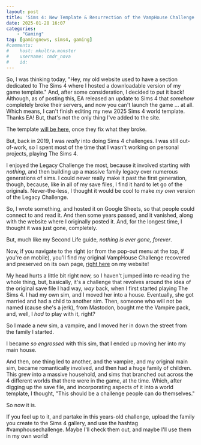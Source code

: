 ```yaml
---
layout: post
title: 'Sims 4: New Template & Resurrection of the VampHouse Challenge'
date: 2025-01-28 16:07
categories:
    - "Gaming"
tag: [gamingnews, sims4, gaming]
#comments:
#    host: mkultra.monster
#    username: cmdr_nova
#    id: 
---
```

So, I was thinking today, "Hey, my old website used to have a section dedicated to The Sims 4 where I hosted a downloadable version of my game template." And, after some consideration, I decided to put it back! Although, as of posting this, EA released an update to Sims 4 that *somehow* completely broke their servers, and now you can't launch the game ... at all. Which means, I can't finish editing my new 2025 Sims 4 world template. Thanks EA! But, that's not the only thing I've added to the site.

The template <a href="/pages/thesims/">will be here</a>, once they fix what they broke.

But, back in 2019, I was *really* into doing Sims 4 challenges. I was still out-of-work, so I spent most of the time that I wasn't working on personal projects, playing The Sims 4.

I enjoyed the Legacy Challenge the most, because it involved starting with *nothing*, and then building up a massive family legacy over numerous generations of sims. I could never really make it past the first generation, though, because, like in all of my save files, I find it hard to let go of the originals. Never-the-less, I thought it would be cool to make *my own* version of the Legacy Challenge.

So, I wrote something, and hosted it on Google Sheets, so that people could connect to and read it. And then some years passed, and it vanished, along with the website where I originally posted it. And, for the longest time, I thought it was just gone, completely.

But, much like my Second Life guide, *nothing is ever gone, forever*.

Now, if you navigate to the right (or from the pop-out menu at the top, if you're on mobile), you'll find my original VampHouse Challenge recovered and preserved on its own page, <a href="/sims4/vamphouse">right here</a> on my website!

My head hurts a little bit right now, so I haven't jumped into re-reading the whole thing, but, basically, it's a challenge that revolves around the idea of the original save file I had way, *way* back, when I first started playing The Sims 4. I had my own sim, and I moved her into a house. Eventually, she got married and had a child to another sim. Then, someone who will not be named (cause she's a jerk), from Mastodon, bought me the Vampire pack, and, well, I *had* to play with it, right?

So I made a new sim, a vampire, and I moved her in down the street from the family I started.

I became *so engrossed* with this sim, that I ended up moving her into my main house.

And then, one thing led to another, and the vampire, and my original main sim, became romantically involved, and then had a huge family of children. This grew into a massive household, and sims that branched out across the 4 different worlds that there were in the game, at the time. Which, after digging up the save file, and incorporating aspects of it into a world template, I thought, "This should be a challenge people can do themselves."

So now it is.

If you feel up to it, and partake in this years-old challenge, upload the family you create to the Sims 4 gallery, and use the hashtag #vamphousechallenge. Maybe I'll check them out, and maybe I'll use them in my own world!